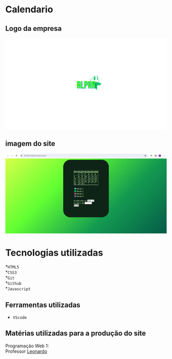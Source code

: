 # Calendario

## Logo da empresa
![Logo do projeto](imagen/Alpha.png)

## imagem do site
![Capa do projeto](imagen/Captura%20de%20tela%202024-04-04%20092221.png)

# Tecnologias utilizadas 
*`HTML5`<br>
*`CSS3`<br>
*`Git`<br>
*`Github`<br>
*`Javascript`<br>

## Ferramentas utilizadas 
* `VScode` 

## Matérias utilizadas para a produção do site
Programação Web 1:<br>
Professor [Leonardo](https://github.com/leonardorochamarista)<br>
